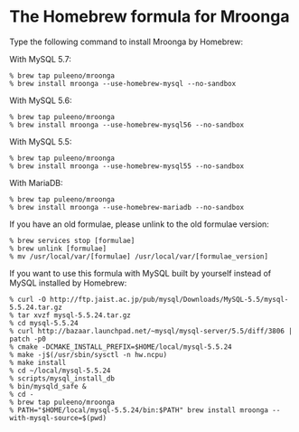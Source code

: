 # The Homebrew formula for Mroonga

Type the following command to install Mroonga by Homebrew:

With MySQL 5.7:

    % brew tap puleeno/mroonga
    % brew install mroonga --use-homebrew-mysql --no-sandbox

With MySQL 5.6:

    % brew tap puleeno/mroonga
    % brew install mroonga --use-homebrew-mysql56 --no-sandbox

With MySQL 5.5:

    % brew tap puleeno/mroonga
    % brew install mroonga --use-homebrew-mysql55 --no-sandbox

With MariaDB:

    % brew tap puleeno/mroonga
    % brew install mroonga --use-homebrew-mariadb --no-sandbox

If you have an old formulae, please unlink to the old formulae version:

    % brew services stop [formulae]
    % brew unlink [formulae]
    % mv /usr/local/var/[formulae] /usr/local/var/[formulae_version]

If you want to use this formula with MySQL built by yourself instead of MySQL installed by Homebrew:

    % curl -O http://ftp.jaist.ac.jp/pub/mysql/Downloads/MySQL-5.5/mysql-5.5.24.tar.gz
    % tar xvzf mysql-5.5.24.tar.gz
    % cd mysql-5.5.24
    % curl http://bazaar.launchpad.net/~mysql/mysql-server/5.5/diff/3806 | patch -p0
    % cmake -DCMAKE_INSTALL_PREFIX=$HOME/local/mysql-5.5.24
    % make -j$(/usr/sbin/sysctl -n hw.ncpu)
    % make install
    % cd ~/local/mysql-5.5.24
    % scripts/mysql_install_db
    % bin/mysqld_safe &
    % cd -
    % brew tap puleeno/mroonga
    % PATH="$HOME/local/mysql-5.5.24/bin:$PATH" brew install mroonga --with-mysql-source=$(pwd)
